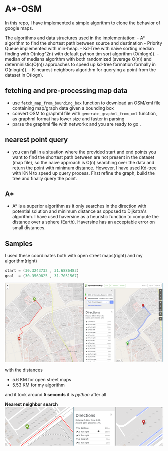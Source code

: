 # A*-OSM

In this repo, I have implemented a simple algorithm to clone the behavior of google maps.

The algorithms and data structures used in the implementation:
    - A* algorithm to find the shortest path between source and destination
    - Priority Queue implemented with min-heap. 
    - Kd-Tree with naive sorting median finding with O(nlog^2n) with default python tim sort algorithm (O(nlogn)).
    - median of medians algorithm with both randomized (average O(n)) and deterministic(O(n)) approaches to speed 
        up kd-tree formation formally in O(nlog(n)).
    - K-nearest-neighbors algorithm for querying a point from the dataset in O(logn).

## fetching and pre-processing map data
- use `fetch_map_from_bounding_box` function to download an OSM/xml file containing map/graph data given a bounding box 
- convert OSM to graphml file with `generate_graphml_from_xml` function, as graphml format has lower size and faster in parsing
- parse the graphml file with networkx and you are ready to go .

## nearest point query
- you can fall in a situation where the provided start and end points you want to find the shortest path between are not present
in the dataset (map file), so the naive approach is O(n) searching over the data and return the point with minimum distance. However,  I have used Kd-tree with KNN to speed up query process. First refine the graph, build the tree and finally query the point.

## A*
- A* is a superior algorithm as it only searches in the direction with potential solution and minimum distance as opposed to Dijkstra's algorithm. I have used haversine  as a heuristic function to compute the distance over a sphere (Earth). Haversine has an acceptable error on small distances.

## Samples

I used these coordinates both with open street maps(right) and my algorithm(right) 
```py
start = (30.3243732 , 31.6886483) 
goal  = (30.3569825 , 31.7031567)
``` 
![](screenshots/screenshot.png)

with the distances 
- 5.6 KM for open street maps
- 5.53 KM for my algorithm 

and it took around **5 seconds** it is *python* after all 

**Nearest neighbor search**
![](screenshots/screenshot2.png)
